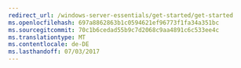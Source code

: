 ```yaml
---
redirect_url: /windows-server-essentials/get-started/get-started
ms.openlocfilehash: 697a8862863b1c0594621ef96773f1fa34a351bc
ms.sourcegitcommit: 70c1b6cedad55b9c7d2068c9aa4891c6c533ee4c
ms.translationtype: MT
ms.contentlocale: de-DE
ms.lasthandoff: 07/03/2017
---
```

